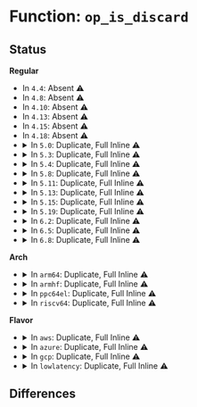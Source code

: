# Function: <code>op_is_discard</code>

## Status
<b>Regular</b>
<ul>
<li>
In <code>4.4</code>: Absent ⚠️
</li>
<li>
In <code>4.8</code>: Absent ⚠️
</li>
<li>
In <code>4.10</code>: Absent ⚠️
</li>
<li>
In <code>4.13</code>: Absent ⚠️
</li>
<li>
In <code>4.15</code>: Absent ⚠️
</li>
<li>
In <code>4.18</code>: Absent ⚠️
</li>
<li>
<details>
<summary>In <code>5.0</code>: Duplicate, Full Inline ⚠️</summary>

**Collision:** Static Duplication

**Inline:** Full

**Transformation:** False

**Instances:**

```
In block/bio.c (ffffffff81499cf8)
Location: include/linux/blk_types.h:406
Inline: True
Inline callers:
  - block/bio.c:generic_end_io_acct
  - block/bio.c:generic_start_io_acct
```
```
In block/blk-core.c (0)
Location: include/linux/blk_types.h:406
Inline: True
```
```
In drivers/md/md.c (0)
Location: include/linux/blk_types.h:406
Inline: True
```
```
In drivers/md/dm.c (0)
Location: include/linux/blk_types.h:406
Inline: True
```
</details>
</li>
<li>
<details>
<summary>In <code>5.3</code>: Duplicate, Full Inline ⚠️</summary>

**Collision:** Static Duplication

**Inline:** Full

**Transformation:** False

**Instances:**

```
In block/bio.c (ffffffff814c7da0)
Location: include/linux/blk_types.h:407
Inline: True
Inline callers:
  - block/bio.c:generic_end_io_acct
  - block/bio.c:generic_start_io_acct
```
```
In block/blk-core.c (0)
Location: include/linux/blk_types.h:407
Inline: True
```
```
In drivers/md/md.c (0)
Location: include/linux/blk_types.h:407
Inline: True
```
```
In drivers/md/dm.c (0)
Location: include/linux/blk_types.h:407
Inline: True
```
</details>
</li>
<li>
<details>
<summary>In <code>5.4</code>: Duplicate, Full Inline ⚠️</summary>

**Collision:** Static Duplication

**Inline:** Full

**Transformation:** False

**Instances:**

```
In block/bio.c (ffffffff814e0ea0)
Location: include/linux/blk_types.h:415
Inline: True
Inline callers:
  - block/bio.c:generic_end_io_acct
  - block/bio.c:generic_start_io_acct
```
```
In block/blk-core.c (0)
Location: include/linux/blk_types.h:415
Inline: True
```
```
In drivers/md/md.c (0)
Location: include/linux/blk_types.h:415
Inline: True
```
```
In drivers/md/dm.c (0)
Location: include/linux/blk_types.h:415
Inline: True
```
</details>
</li>
<li>
<details>
<summary>In <code>5.8</code>: Duplicate, Full Inline ⚠️</summary>

**Collision:** Static Duplication

**Inline:** Full

**Transformation:** False

**Instances:**

```
In block/blk-core.c (ffffffff81542c54)
Location: include/linux/blk_types.h:440
Inline: True
Inline callers:
  - block/blk-core.c:disk_end_io_acct
  - block/blk-core.c:disk_start_io_acct
  - block/blk-core.c:blkcg_bio_issue_check
```
```
In block/blk-merge.c (0)
Location: include/linux/blk_types.h:440
Inline: True
```
```
In block/blk-throttle.c (ffffffff8156ff2d)
Location: include/linux/blk_types.h:440
Inline: True
Inline callers:
  - block/blk-throttle.c:blk_throtl_bio
```
```
In drivers/md/dm.c (0)
Location: include/linux/blk_types.h:440
Inline: True
```
</details>
</li>
<li>
<details>
<summary>In <code>5.11</code>: Duplicate, Full Inline ⚠️</summary>

**Collision:** Static Duplication

**Inline:** Full

**Transformation:** False

**Instances:**

```
In block/blk-core.c (ffffffff8155f547)
Location: include/linux/blk_types.h:504
Inline: True
Inline callers:
  - block/blk-core.c:__part_end_io_acct
  - block/blk-core.c:__part_start_io_acct
```
```
In block/blk-merge.c (0)
Location: include/linux/blk_types.h:504
Inline: True
```
```
In block/blk-cgroup.c (ffffffff81586e58)
Location: include/linux/blk_types.h:504
Inline: True
Inline callers:
  - block/blk-cgroup.c:blk_cgroup_bio_start
```
```
In block/blk-throttle.c (ffffffff8158ad1a)
Location: include/linux/blk_types.h:504
Inline: True
Inline callers:
  - block/blk-throttle.c:blk_throtl_bio
  - block/blk-throttle.c:blk_throtl_bio
```
```
In drivers/md/dm.c (0)
Location: include/linux/blk_types.h:504
Inline: True
```
</details>
</li>
<li>
<details>
<summary>In <code>5.13</code>: Duplicate, Full Inline ⚠️</summary>

**Collision:** Static Duplication

**Inline:** Full

**Transformation:** False

**Instances:**

```
In block/blk-core.c (ffffffff81567cc5)
Location: include/linux/blk_types.h:478
Inline: True
Inline callers:
  - block/blk-core.c:__part_end_io_acct
  - block/blk-core.c:__part_start_io_acct
```
```
In block/blk-merge.c (0)
Location: include/linux/blk_types.h:478
Inline: True
```
```
In block/blk-cgroup.c (ffffffff8158dc98)
Location: include/linux/blk_types.h:478
Inline: True
Inline callers:
  - block/blk-cgroup.c:blk_cgroup_bio_start
```
```
In block/blk-throttle.c (ffffffff81591805)
Location: include/linux/blk_types.h:478
Inline: True
Inline callers:
  - block/blk-throttle.c:blk_throtl_bio
  - block/blk-throttle.c:blk_throtl_bio
```
```
In drivers/md/dm.c (0)
Location: include/linux/blk_types.h:478
Inline: True
```
</details>
</li>
<li>
<details>
<summary>In <code>5.15</code>: Duplicate, Full Inline ⚠️</summary>

**Collision:** Static Duplication

**Inline:** Full

**Transformation:** False

**Instances:**

```
In block/blk-core.c (ffffffff815cc2f5)
Location: include/linux/blk_types.h:469
Inline: True
Inline callers:
  - block/blk-core.c:__part_end_io_acct
  - block/blk-core.c:__part_start_io_acct
```
```
In block/blk-merge.c (0)
Location: include/linux/blk_types.h:469
Inline: True
```
```
In block/blk-cgroup.c (ffffffff815f371c)
Location: include/linux/blk_types.h:469
Inline: True
Inline callers:
  - block/blk-cgroup.c:blk_cgroup_bio_start
```
```
In block/blk-throttle.c (ffffffff815f8a48)
Location: include/linux/blk_types.h:469
Inline: True
Inline callers:
  - block/blk-throttle.c:blk_throtl_bio
  - block/blk-throttle.c:blk_throtl_bio
```
</details>
</li>
<li>
<details>
<summary>In <code>5.19</code>: Duplicate, Full Inline ⚠️</summary>

**Collision:** Static Duplication

**Inline:** Full

**Transformation:** False

**Instances:**

```
In block/blk-core.c (ffffffff81679bc5)
Location: include/linux/blk_types.h:501
Inline: True
Inline callers:
  - block/blk-core.c:bdev_end_io_acct
  - block/blk-core.c:bdev_start_io_acct
```
```
In block/blk-merge.c (0)
Location: include/linux/blk_types.h:501
Inline: True
```
```
In block/blk-mq.c (0)
Location: include/linux/blk_types.h:501
Inline: True
```
```
In block/blk-cgroup.c (ffffffff816a4d4c)
Location: include/linux/blk_types.h:501
Inline: True
Inline callers:
  - block/blk-cgroup.c:blk_cgroup_bio_start
```
```
In block/blk-throttle.c (ffffffff816aabc2)
Location: include/linux/blk_types.h:501
Inline: True
Inline callers:
  - block/blk-throttle.c:__blk_throtl_bio
  - block/blk-throttle.c:__blk_throtl_bio
```
</details>
</li>
<li>
<details>
<summary>In <code>6.2</code>: Duplicate, Full Inline ⚠️</summary>

**Collision:** Static Duplication

**Inline:** Full

**Transformation:** False

**Instances:**

```
In block/blk-core.c (ffffffff81736025)
Location: include/linux/blk_types.h:500
Inline: True
Inline callers:
  - block/blk-core.c:bdev_end_io_acct
  - block/blk-core.c:bdev_start_io_acct
```
```
In block/blk-merge.c (0)
Location: include/linux/blk_types.h:500
Inline: True
```
```
In block/blk-mq.c (0)
Location: include/linux/blk_types.h:500
Inline: True
```
```
In block/blk-cgroup.c (ffffffff81763b11)
Location: include/linux/blk_types.h:500
Inline: True
Inline callers:
  - block/blk-cgroup.c:blk_cgroup_bio_start
```
```
In block/blk-throttle.c (ffffffff817695c3)
Location: include/linux/blk_types.h:500
Inline: True
Inline callers:
  - block/blk-throttle.c:__blk_throtl_bio
  - block/blk-throttle.c:__blk_throtl_bio
```
</details>
</li>
<li>
<details>
<summary>In <code>6.5</code>: Duplicate, Full Inline ⚠️</summary>

**Collision:** Static Duplication

**Inline:** Full

**Transformation:** False

**Instances:**

```
In block/blk-core.c (ffffffff81772545)
Location: include/linux/blk_types.h:505
Inline: True
Inline callers:
  - block/blk-core.c:bdev_end_io_acct
  - block/blk-core.c:submit_bio_noacct
  - block/blk-core.c:submit_bio_noacct
```
```
In block/blk-merge.c (0)
Location: include/linux/blk_types.h:505
Inline: True
```
```
In block/blk-mq.c (0)
Location: include/linux/blk_types.h:505
Inline: True
```
```
In block/blk-cgroup.c (ffffffff817a2bb1)
Location: include/linux/blk_types.h:505
Inline: True
Inline callers:
  - block/blk-cgroup.c:blk_cgroup_bio_start
```
</details>
</li>
<li>
<details>
<summary>In <code>6.8</code>: Duplicate, Full Inline ⚠️</summary>

**Collision:** Static Duplication

**Inline:** Full

**Transformation:** False

**Instances:**

```
In block/blk-core.c (ffffffff817b48e5)
Location: include/linux/blk_types.h:504
Inline: True
Inline callers:
  - block/blk-core.c:bdev_end_io_acct
  - block/blk-core.c:submit_bio_noacct
  - block/blk-core.c:submit_bio_noacct
```
```
In block/blk-merge.c (0)
Location: include/linux/blk_types.h:504
Inline: True
```
```
In block/blk-mq.c (0)
Location: include/linux/blk_types.h:504
Inline: True
```
```
In block/blk-cgroup.c (ffffffff817e66f1)
Location: include/linux/blk_types.h:504
Inline: True
Inline callers:
  - block/blk-cgroup.c:blk_cgroup_bio_start
```
</details>
</li>
</ul>
<b>Arch</b>
<ul>
<li>
<details>
<summary>In <code>arm64</code>: Duplicate, Full Inline ⚠️</summary>

**Collision:** Static Duplication

**Inline:** Full

**Transformation:** False

**Instances:**

```
In block/bio.c (ffff8000105ddac0)
Location: include/linux/blk_types.h:415
Inline: True
Inline callers:
  - block/bio.c:generic_end_io_acct
  - block/bio.c:generic_start_io_acct
```
```
In block/blk-core.c (0)
Location: include/linux/blk_types.h:415
Inline: True
```
```
In drivers/md/md.c (0)
Location: include/linux/blk_types.h:415
Inline: True
```
```
In drivers/md/dm.c (0)
Location: include/linux/blk_types.h:415
Inline: True
```
</details>
</li>
<li>
<details>
<summary>In <code>armhf</code>: Duplicate, Full Inline ⚠️</summary>

**Collision:** Static Duplication

**Inline:** Full

**Transformation:** False

**Instances:**

```
In block/bio.c (c078ae34)
Location: include/linux/blk_types.h:415
Inline: True
Inline callers:
  - block/bio.c:generic_end_io_acct
  - block/bio.c:generic_start_io_acct
```
```
In block/blk-core.c (0)
Location: include/linux/blk_types.h:415
Inline: True
```
```
In drivers/md/md.c (0)
Location: include/linux/blk_types.h:415
Inline: True
```
```
In drivers/md/dm.c (0)
Location: include/linux/blk_types.h:415
Inline: True
```
</details>
</li>
<li>
<details>
<summary>In <code>ppc64el</code>: Duplicate, Full Inline ⚠️</summary>

**Collision:** Static Duplication

**Inline:** Full

**Transformation:** False

**Instances:**

```
In block/bio.c (c00000000076f3c8)
Location: include/linux/blk_types.h:415
Inline: True
Inline callers:
  - block/bio.c:generic_end_io_acct
  - block/bio.c:generic_start_io_acct
```
```
In block/blk-core.c (0)
Location: include/linux/blk_types.h:415
Inline: True
```
```
In drivers/md/md.c (0)
Location: include/linux/blk_types.h:415
Inline: True
```
```
In drivers/md/dm.c (0)
Location: include/linux/blk_types.h:415
Inline: True
```
</details>
</li>
<li>
<details>
<summary>In <code>riscv64</code>: Duplicate, Full Inline ⚠️</summary>

**Collision:** Static Duplication

**Inline:** Full

**Transformation:** False

**Instances:**

```
In block/bio.c (ffffffe000420a6c)
Location: include/linux/blk_types.h:415
Inline: True
Inline callers:
  - block/bio.c:generic_end_io_acct
  - block/bio.c:generic_start_io_acct
```
```
In block/blk-core.c (0)
Location: include/linux/blk_types.h:415
Inline: True
```
```
In drivers/md/md.c (0)
Location: include/linux/blk_types.h:415
Inline: True
```
```
In drivers/md/dm.c (0)
Location: include/linux/blk_types.h:415
Inline: True
```
</details>
</li>
</ul>
<b>Flavor</b>
<ul>
<li>
<details>
<summary>In <code>aws</code>: Duplicate, Full Inline ⚠️</summary>

**Collision:** Static Duplication

**Inline:** Full

**Transformation:** False

**Instances:**

```
In block/bio.c (ffffffff814d9480)
Location: include/linux/blk_types.h:415
Inline: True
Inline callers:
  - block/bio.c:generic_end_io_acct
  - block/bio.c:generic_start_io_acct
```
```
In block/blk-core.c (0)
Location: include/linux/blk_types.h:415
Inline: True
```
```
In drivers/md/md.c (0)
Location: include/linux/blk_types.h:415
Inline: True
```
```
In drivers/md/dm.c (0)
Location: include/linux/blk_types.h:415
Inline: True
```
</details>
</li>
<li>
<details>
<summary>In <code>azure</code>: Duplicate, Full Inline ⚠️</summary>

**Collision:** Static Duplication

**Inline:** Full

**Transformation:** False

**Instances:**

```
In block/bio.c (ffffffff814c9e30)
Location: include/linux/blk_types.h:415
Inline: True
Inline callers:
  - block/bio.c:generic_end_io_acct
  - block/bio.c:generic_start_io_acct
```
```
In block/blk-core.c (0)
Location: include/linux/blk_types.h:415
Inline: True
```
```
In drivers/md/md.c (0)
Location: include/linux/blk_types.h:415
Inline: True
```
```
In drivers/md/dm.c (0)
Location: include/linux/blk_types.h:415
Inline: True
```
</details>
</li>
<li>
<details>
<summary>In <code>gcp</code>: Duplicate, Full Inline ⚠️</summary>

**Collision:** Static Duplication

**Inline:** Full

**Transformation:** False

**Instances:**

```
In block/bio.c (ffffffff814d5510)
Location: include/linux/blk_types.h:415
Inline: True
Inline callers:
  - block/bio.c:generic_end_io_acct
  - block/bio.c:generic_start_io_acct
```
```
In block/blk-core.c (0)
Location: include/linux/blk_types.h:415
Inline: True
```
```
In drivers/md/md.c (0)
Location: include/linux/blk_types.h:415
Inline: True
```
```
In drivers/md/dm.c (0)
Location: include/linux/blk_types.h:415
Inline: True
```
</details>
</li>
<li>
<details>
<summary>In <code>lowlatency</code>: Duplicate, Full Inline ⚠️</summary>

**Collision:** Static Duplication

**Inline:** Full

**Transformation:** False

**Instances:**

```
In block/bio.c (ffffffff814ee0fb)
Location: include/linux/blk_types.h:415
Inline: True
Inline callers:
  - block/bio.c:generic_end_io_acct
  - block/bio.c:generic_start_io_acct
```
```
In block/blk-core.c (0)
Location: include/linux/blk_types.h:415
Inline: True
```
```
In drivers/md/md.c (0)
Location: include/linux/blk_types.h:415
Inline: True
```
```
In drivers/md/dm.c (0)
Location: include/linux/blk_types.h:415
Inline: True
```
</details>
</li>
</ul>

## Differences
